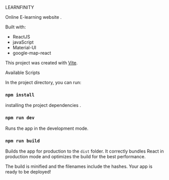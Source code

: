 LEARNFINITY

Online E-learning website .



Built with:
- ReactJS
- javaScript
- Material-UI 
- google-map-react

This project was created with [Vite](https://vitejs.dev/).

Available Scripts

In the project directory, you can run:

### `npm install`

installing the project dependencies .

### `npm run dev`

Runs the app in the development mode.

### `npm run build`

Builds the app for production to the `dist` folder.
It correctly bundles React in production mode and optimizes the build for the best performance.

The build is minified and the filenames include the hashes.
Your app is ready to be deployed!

